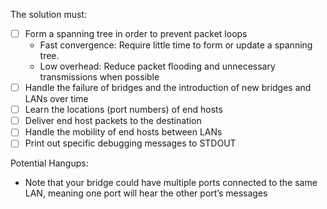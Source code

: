 The solution must:

- [ ] Form a spanning tree in order to prevent packet loops
  * Fast convergence: Require little time to form or update a spanning tree. 
  * Low overhead: Reduce packet flooding and unnecessary transmissions when possible
- [ ] Handle the failure of bridges and the introduction of new bridges and LANs over time
- [ ] Learn the locations (port numbers) of end hosts
- [ ] Deliver end host packets to the destination
- [ ] Handle the mobility of end hosts between LANs
- [ ] Print out specific debugging messages to STDOUT

Potential Hangups:
* Note that your bridge could have multiple ports connected to the same LAN, 
meaning one port will hear the other port’s messages